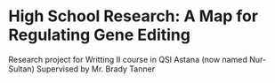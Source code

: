 # High School Research: A Map for Regulating Gene Editing
Research project for Writting II course in QSI Astana (now named Nur-Sultan)
Supervised by Mr. Brady Tanner
